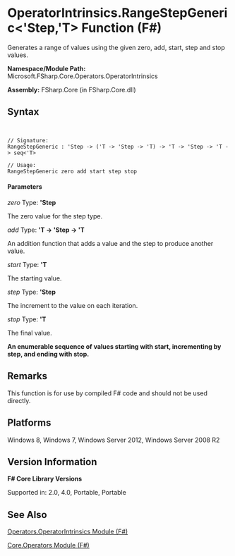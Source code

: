 # OperatorIntrinsics.RangeStepGeneric<'Step,'T> Function (F#)

Generates a range of values using the given zero, add, start, step and stop values.

**Namespace/Module Path:** Microsoft.FSharp.Core.Operators.OperatorIntrinsics

**Assembly:** FSharp.Core (in FSharp.Core.dll)


## Syntax


```


// Signature:
RangeStepGeneric : 'Step -> ('T -> 'Step -> 'T) -> 'T -> 'Step -> 'T -> seq<'T>

// Usage:
RangeStepGeneric zero add start step stop

```



#### Parameters
*zero*
Type: **'Step**


The zero value for the step type.


*add*
Type: **'T -&gt; 'Step -&gt; 'T**


An addition function that adds a value and the step to produce another value.


*start*
Type: **'T**


The starting value.


*step*
Type: **'Step**


The increment to the value on each iteration.


*stop*
Type: **'T**


The final value.



**An enumerable sequence of values starting with start, incrementing by step, and ending with stop.**
## Remarks
This function is for use by compiled F# code and should not be used directly.


## Platforms
Windows 8, Windows 7, Windows Server 2012, Windows Server 2008 R2


## Version Information
**F# Core Library Versions**

Supported in: 2.0, 4.0, Portable, Portable




## See Also
[Operators.OperatorIntrinsics Module &#40;F&#35;&#41;](Operators.OperatorIntrinsics+Module+%28FSharp%29.md)

[Core.Operators Module &#40;F&#35;&#41;](Core.Operators+Module+%28FSharp%29.md)

